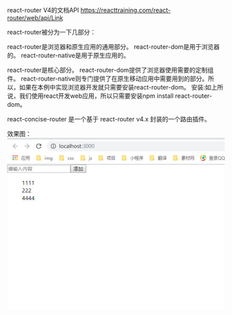 









react-router  V4的文档API
https://reacttraining.com/react-router/web/api/Link



react-router被分为一下几部分：

react-router是浏览器和原生应用的通用部分。
react-router-dom是用于浏览器的。
react-router-native是用于原生应用的。


react-router是核心部分。
react-router-dom提供了浏览器使用需要的定制组件。
react-router-native则专门提供了在原生移动应用中需要用到的部分。所以，如果在本例中实现浏览器开发就只需要安装react-router-dom。
安装:如上所说，我们使用react开发web应用，所以只需要安装npm install react-router-dom。


react-concise-router 是一个基于 react-router v4.x 封装的一个路由插件。




效果图：
![Image text](https://raw.githubusercontent.com/leforyou/react_todoList/master/public/%E6%95%88%E6%9E%9C%E5%9B%BE.jpg)